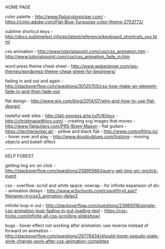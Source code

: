 
HOME PAGE

color palette
 	- http://www.flatuicolorpicker.com/
 	- https://color.adobe.com/Flat-Blue-Turquoise-color-theme-2753772/

sublime shortcut keys
	- http://docs.sublimetext.info/en/latest/reference/keyboard_shortcuts_osx.html

css animation
 	- http://www.tutorialspoint.com/css/css_animation.htm
 	- http://www.tutorialspoint.com/css/css_animation_fade_in.htm

word press theme cheat sheet
 	- http://www.wpbeginner.com/wp-themes/wordpress-theme-cheat-sheet-for-beginners/

fading in and out and again
	- http://stackoverflow.com/questions/30125705/css-how-make-an-element-fade-in-and-then-fade-out

flat design
	- http://www.wix.com/blog/2014/07/why-and-how-to-use-flat-design/

tasteful web sites
	- http://tati-express.arte.tv/fr/#/jeux
	- http://christmaswithjoy.com/
		- creating svg images that moves
	- http://www.flatguitars.com/PRS-Brent-Mason
		- flat guitars
	- https://liechtenecker.at/
		- yellow and black flat 
	- http://www.controlfilms.tv/
		- hover over and play
	- http://www.doudoublues.com/histoire
		- moving objects and bokeh effect


- - - - - - - - - - - - - - - - - - - - - - - - - - - - - - - - - - - - - - - - - - - - - - - - - - - 
KELP FOREST

getting img src on click
	- http://stackoverflow.com/questions/25890566/jquery-get-img-src-onclick-event

css
	- overflow: scroll and white space: nowrap - for infinite expansion of div
	- animation delays
		- http://www.w3schools.com/cssref/tryit.asp?filename=trycss3_animation-delay2
		
infinite loop in out 
	- http://stackoverflow.com/questions/23985018/simple-css-animation-loop-fading-in-out-loading-text
	- https://css-tricks.com/infinite-all-css-scrolling-slideshow/

bugs
	- hover effect not working after animation: use reverse instead of forward on animation
		-http://stackoverflow.com/questions/26778434/should-hover-pseudo-state-style-change-work-after-css-animation-completes



